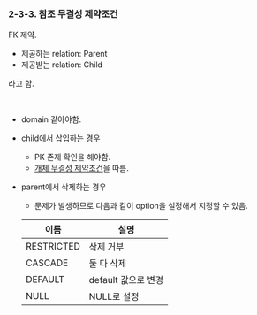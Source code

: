 ### 2-3-3. 참조 무결성 제약조건

FK 제약.

- 제공하는 relation: Parent
- 제공받는 relation: Child

라고 함.

<br>

- domain 같아야함.
- child에서 삽입하는 경우
    - PK 존재 확인을 해야함.
    - [개체 무결성 제약조건](https://github.com/gimhanul/TIL/blob/master/Database/Data/%EB%AC%B4%EA%B2%B0%EC%84%B1%EC%A0%9C%EC%95%BD%EC%A1%B0%EA%B1%B4/%EA%B0%9C%EC%B2%B4.md)을 따름.
- parent에서 삭제하는 경우
    - 문제가 발생하므로 다음과 같이 option을 설정해서 지정할 수 있음.

    |이름|설명|
    |---|---|
    |RESTRICTED|삭제 거부|
    |CASCADE|둘 다 삭제|
    |DEFAULT|default 값으로 변경|
    |NULL|NULL로 설정|